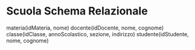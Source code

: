 # Scuola Schema Relazionale

materia(idMateria, nome)
docente(idDocente, nome, cognome)
classe(idClasse, annoScolastico, sezione, indirizzo)
studente(idStudente, nome, cognome)
